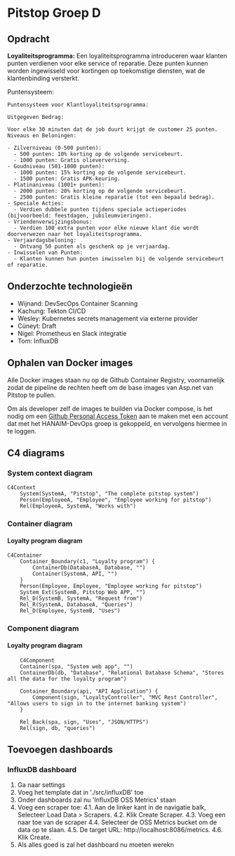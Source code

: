 # Pitstop Groep D

## Opdracht

**Loyaliteitsprogramma:**
Een loyaliteitsprogramma introduceren waar klanten punten verdienen voor elke service of reparatie. Deze punten kunnen worden ingewisseld voor kortingen op toekomstige diensten, wat de klantenbinding versterkt.

Puntensysteem:

```text
Puntensysteem voor Klantloyaliteitsprogramma:

Uitgegeven Bedrag:

Voor elke 30 minuten dat de job duurt krijgt de customer 25 punten.
Niveaus en Beloningen:

- Zilverniveau (0-500 punten):
  - 500 punten: 10% korting op de volgende servicebeurt.
  - 1000 punten: Gratis olieverversing.
- Goudniveau (501-1000 punten):
  - 1000 punten: 15% korting op de volgende servicebeurt.
  - 1500 punten: Gratis APK-keuring.
- Platinaniveau (1001+ punten):
  - 2000 punten: 20% korting op de volgende servicebeurt.
  - 2500 punten: Gratis kleine reparatie (tot een bepaald bedrag).
- Speciale Acties:
  - Verdien dubbele punten tijdens speciale actieperiodes (bijvoorbeeld: feestdagen, jubileumvieringen).
- Vriendenverwijzingsbonus:
  - Verdien 100 extra punten voor elke nieuwe klant die wordt doorverwezen naar het loyaliteitsprogramma.
- Verjaardagsbeloning:
  - Ontvang 50 punten als geschenk op je verjaardag.
- Inwisselen van Punten:
  - Klanten kunnen hun punten inwisselen bij de volgende servicebeurt of reparatie.
```

## Onderzochte technologieën

- Wijnand: DevSecOps Container Scanning
- Kachung: Tekton CI/CD
- Wesley: Kubernetes secrets management via externe provider
- Cüneyt: Draft
- Nigel: Prometheus en Slack integratie
- Tom: InfluxDB

## Ophalen van Docker images

Alle Docker images staan nu op de Github Container Registry, voornamelijk zodat de pipeline de rechten heeft om de base images van Asp.net van Pitstop te pullen.

Om als developer zelf de images te builden via Docker compose, is het nodig om een [Github Personal Access Token](https://docs.github.com/en/packages/working-with-a-github-packages-registry/working-with-the-container-registry#authenticating-with-a-personal-access-token-classic) aan te maken met een account dat met het HANAIM-DevOps groep is gekoppeld, en vervolgens hiermee in te loggen.

## C4 diagrams

### System context diagram

```mermaid
C4Context
    System(SystemA, "Pitstop", "The complete pitstop system")
    Person(EmployeeA, "Employee", "Employee working for pitstop")
    Rel(EmployeeA, SystemA, "Works with")
```

### Container diagram

#### Loyalty program diagram

```mermaid
C4Container
    Container_Boundary(c1, "Loyalty program") {
        ContainerDb(DatabaseA, Database, "")
        Container(SystemA, API, "")
    }
    Person(Employee, Employee, "Employee working for pitstop")
    System_Ext(SystemB, Pitstop Web APP, "")
    Rel_D(SystemB, SystemA, "Request from")
    Rel_R(SystemA, DatabaseA, "Queries")
    Rel_D(Employee, SystemB, "Uses")
```

### Component diagram

#### Loyalty program diagram

```mermaid
    C4Component
    Container(spa, "System web app", "")
    ContainerDb(db, "Database", "Relational Database Schema", "Stores all the data for the loyalty program")

    Container_Boundary(api, "API Application") {
        Component(sign, "LoyaltyController", "MVC Rest Controller", "Allows users to sign in to the internet banking system")
    }

    Rel_Back(spa, sign, "Uses", "JSON/HTTPS")
    Rel(sign, db, "queries")
```

## Toevoegen dashboards

### InfluxDB dashboard

1. Ga naar settings
2. Voeg het template dat in './src/influxDB' toe
3. Onder dashboards zal nu 'InfluxDB OSS Metrics' staan
4. Voeg een scraper toe:
  4.1. Aan de linker kant in de navigatie balk, Selecteer Load Data > Scrapers.
  4.2. Klik Create Scraper.
  4.3. Voeg een naar toe van de scraper
  4.4. Selecteer de OSS Metrics bucket om de data op te slaan.
  4.5. De target URL: http://localhost:8086/metrics.
  4.6. Klik Create.
5. Als alles goed is zal het dashboard nu moeten werekn

